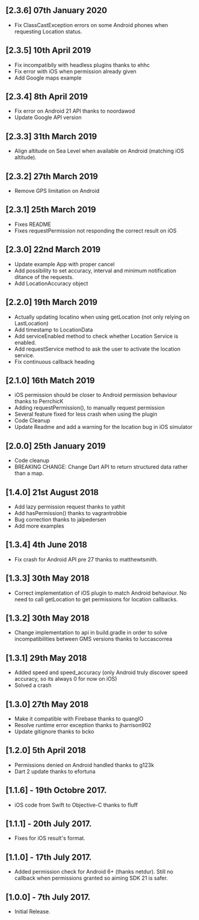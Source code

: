 ## [2.3.6] 07th January 2020
* Fix ClassCastException errors on some Android phones when requesting Location status.

## [2.3.5] 10th April 2019
* Fix incompatibily with headless plugins thanks to ehhc
* Fix error with iOS when permission already given
* Add Google maps example

## [2.3.4] 8th April 2019
* Fix error on Android 21 API thanks to noordawod
* Update Google API version

## [2.3.3] 31th March 2019
* Align altitude on Sea Level when available on Android (matching iOS altitude).

## [2.3.2] 27th March 2019
* Remove GPS limitation on Android

## [2.3.1] 25th March 2019
* Fixes README
* Fixes requestPermission not responding the correct result on iOS

## [2.3.0] 22nd March 2019
* Update example App with proper cancel
* Add possibility to set accuracy, interval and minimum notification ditance of the requests.
* Add LocationAccuracy object

## [2.2.0] 19th March 2019
* Actually updating locatino when using getLocation (not only relying on LastLocation)
* Add timestamp to LocationData
* Add serviceEnabled method to check whether Location Service is enabled.
* Add requestService method to ask the user to activate the location service.
* Fix continuous callback heading

## [2.1.0] 16th Match 2019
* iOS permission should be closer to Android permission behaviour thanks to PerrchicK 
* Adding requestPermission(), to manually request permission
* Several feature fixed for less crash when using the plugin
* Code Cleanup
* Update Readme and add a warning for the location bug in iOS simulator

## [2.0.0] 25th January 2019
* Code cleanup
* BREAKING CHANGE: Change Dart API to return structured data rather than a map.

## [1.4.0] 21st August 2018
* Add lazy permission request thanks to yathit
* Add hasPermission() thanks to vagrantrobbie
* Bug correction thanks to jalpedersen
* Add more examples  

## [1.3.4] 4th June 2018
* Fix crash for Android API pre 27 thanks to matthewtsmith.


## [1.3.3] 30th May 2018
* Correct implementation of iOS plugin to match Android behaviour. No need to call getLocation 
to get permissions for location callbacks.


## [1.3.2] 30th May 2018
* Change implementation to api in build.gradle in order to solve incompatibilities between 
GMS versions thanks to luccascorrea 

## [1.3.1] 29th May 2018
* Added speed and speed_accuracy (only Android truly discover speed accuracy, so its always 0 for now on iOS)
* Solved a crash


## [1.3.0] 27th May 2018
* Make it compatible with Firebase thanks to quangIO
* Resolve runtime error exception thanks to jharrison902  
* Update gitignore thanks to bcko


## [1.2.0] 5th April 2018
* Permissions denied on Android handled thanks to g123k 
* Dart 2 update thanks to efortuna

## [1.1.6] - 19th Octobre 2017.

* iOS code from Swift to Objective-C thanks to fluff

## [1.1.1] - 20th July 2017.

* Fixes for iOS result's format.


## [1.1.0] - 17th July 2017.

* Added permission check for Android 6+ (thanks netdur). Still no callback when permissions granted
so aiming SDK 21 is safer.

## [1.0.0] - 7th July 2017.

* Initial Release.
